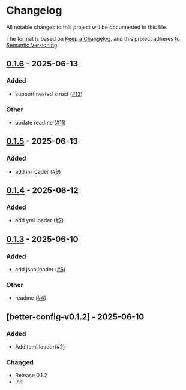 # Changelog

All notable changes to this project will be documented in this file.

The format is based on [Keep a Changelog](https://keepachangelog.com/en/1.0.0/),
and this project adheres to [Semantic Versioning](https://semver.org/spec/v2.0.0.html).

## [0.1.6](https://github.com/bingryan/better-config-rs/compare/better-config-v0.1.5...better-config-v0.1.6) - 2025-06-13

### Added

- support nested struct ([#13](https://github.com/bingryan/better-config-rs/pull/13))

### Other

- update readme ([#11](https://github.com/bingryan/better-config-rs/pull/11))

## [0.1.5](https://github.com/bingryan/better-config-rs/compare/better-config-v0.1.4...better-config-v0.1.5) - 2025-06-13

### Added

- add ini loader ([#9](https://github.com/bingryan/better-config-rs/pull/9))

## [0.1.4](https://github.com/bingryan/better-config-rs/compare/better-config-v0.1.3...better-config-v0.1.4) - 2025-06-12

### Added

- add yml loader ([#7](https://github.com/bingryan/better-config-rs/pull/7))

## [0.1.3](https://github.com/bingryan/better-config-rs/compare/better-config-v0.1.2...better-config-v0.1.3) - 2025-06-10

### Added

- add json loader ([#6](https://github.com/bingryan/better-config-rs/pull/6))

### Other

- readme ([#4](https://github.com/bingryan/better-config-rs/pull/4))

## [better-config-v0.1.2] - 2025-06-10

### Added

-   Add toml loader(#2)

### Changed

-   Release 0.1.2
-   Init
